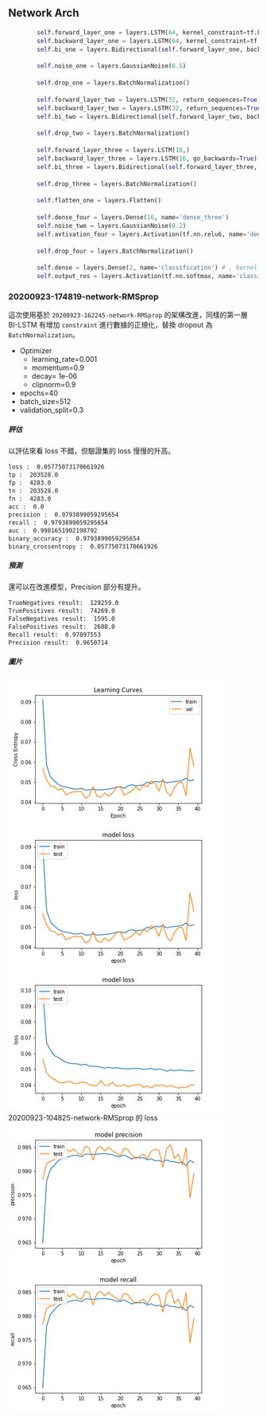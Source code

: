 ## Network Arch
```python
        self.forward_layer_one = layers.LSTM(64, kernel_constraint=tf.keras.constraints.MaxNorm(max_value=4) , recurrent_constraint=tf.keras.constraints.MaxNorm(max_value=4), return_sequences=True) # kernel_regularizer=tf.keras.regularizers.l2(10e-06)
        self.backward_layer_one = layers.LSTM(64, kernel_constraint=tf.keras.constraints.MaxNorm(max_value=4) , recurrent_constraint=tf.keras.constraints.MaxNorm(max_value=4), return_sequences=True , go_backwards=True) # kernel_regularizer=tf.keras.regularizers.l2(10e-06)
        self.bi_one = layers.Bidirectional(self.forward_layer_one, backward_layer=self.backward_layer_one, name='bi_one')

        self.noise_one = layers.GaussianNoise(0.5)

        self.drop_one = layers.BatchNormalization()

        self.forward_layer_two = layers.LSTM(32, return_sequences=True)
        self.backward_layer_two = layers.LSTM(32, return_sequences=True, go_backwards=True)
        self.bi_two = layers.Bidirectional(self.forward_layer_two, backward_layer=self.backward_layer_two, name='bi_two')

        self.drop_two = layers.BatchNormalization()

        self.forward_layer_three = layers.LSTM(16,)
        self.backward_layer_three = layers.LSTM(16, go_backwards=True)
        self.bi_three = layers.Bidirectional(self.forward_layer_three, backward_layer=self.backward_layer_three, name='bi_three')

        self.drop_three = layers.BatchNormalization()

        self.flatten_one = layers.Flatten()

        self.dense_four = layers.Dense(16, name='dense_three')
        self.noise_two = layers.GaussianNoise(0.2)
        self.avtivation_four = layers.Activation(tf.nn.relu6, name='dense_four_activation')

        self.drop_four = layers.BatchNormalization()

        self.dense = layers.Dense(2, name='classification') # , kernel_regularizer=tf.keras.regularizers.l2(1e-01), activity_regularizer=tf.keras.regularizers.l1(1e-03)
        self.output_res = layers.Activation(tf.nn.softmax, name='classifi')
```

### 20200923-174819-network-RMSprop

這次使用基於 `20200923-162245-network-RMSprop` 的架構改進，同樣的第一層 BI-LSTM 有增加 `constraint` 進行數據的正規化，替換 dropout 為 `BatchNormalization`。

- Optimizer
    - learning_rate=0.001
    - momentum=0.9
    - decay= 1e-06
    - clipnorm=0.9
- epochs=40
- batch_size=512
- validation_split=0.3

##### 評估
以評估來看 loss 不錯，但驗證集的 loss 慢慢的升高。

```
loss :  0.05775073170661926
tp :  203528.0
fp :  4283.0
tn :  203528.0
fn :  4283.0
acc :  0.0
precision :  0.9793899059295654
recall :  0.9793899059295654
auc :  0.9981651902198792
binary_accuracy :  0.9793899059295654
binary_crossentropy :  0.05775073170661926
```

##### 預測
還可以在改進模型，Precision 部分有提升。
```
TrueNegatives result:  129259.0
TruePositives result:  74269.0
FalseNegatives result:  1595.0
FalsePositives result:  2688.0
Recall result:  0.97897553
Precision result:  0.9650714
```

##### 圖片
![](cross_entropy_graph_decay.png)
![](loss.png)
![](../20200923-104825-network-RMSprop/loss.png) 20200923-104825-network-RMSprop 的 loss
![](precision.png)
![](recall.png)
